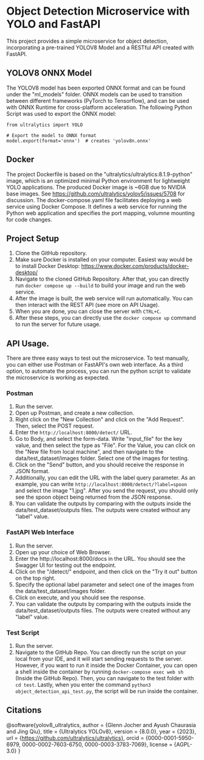 # Object Detection Microservice with YOLO and FastAPI
This project provides a simple microservice for object detection, incorporating a pre-trained YOLOV8 Model and a RESTful API created with FastAPI. 

## YOLOV8 ONNX Model
The YOLOV8 model has been exported ONNX format and can be found under the "ml_models" folder. ONNX models can be used to transition between different frameworks (PyTorch to Tensorflow), and can be used with ONNX Runtime for cross-platform acceleration. The following Python Script was used to export the ONNX model:

```
from ultralytics import YOLO

# Export the model to ONNX format
model.export(format='onnx')  # creates 'yolov8n.onnx'
```

## Docker 
The project Dockerfile is based on the "ultralytics/ultralytics:8.1.9-python" image, which is an optimized minimal Python environment for lightweight YOLO applications. The produced Docker image is ~6GB due to NVIDIA base images. See https://github.com/ultralytics/yolov5/issues/5708 for discussion. The docker-compose.yaml file facilitates deploying a web service using Docker Compose. It defines a web service for running the Python web application and specifies the port mapping, volumne mounting for code changes.

## Project Setup
1. Clone the GitHub repository.
2. Make sure Docker is installed on your computer. Easiest way would be to install Docker Desktop: https://www.docker.com/products/docker-desktop/
3. Navigate to the cloned GitHub Repository. After that, you can directly run ```docker compose up --build``` to build your image and run the web service. 
4. After the image is built, the web service will run automatically. You can then interact with the REST API (see more on API Usage). 
5. When you are done, you can close the server with ```CTRL+C```.
6. After these steps, you can directly use the ```docker compose up``` command to run the server for future usage.

## API Usage.
There are three easy ways to test out the microservice. To test manually, you can either use Postman or FastAPI's own web interface. As a third option, to automate the process, you can run the python script to validate the microservice is working as expected.

### Postman
1. Run the server.
2. Open up Postman, and create a new collection.
3. Right click on the "New Collection" and click on the "Add Request". Then, select the POST request.
4. Enter the ```http://localhost:8000/detect/``` URL.
5. Go to Body, and select the form-data. Write "input_file" for the key value, and then select the type as "File". For the Value, you can click on the "New file from local machine", and then navigate to the data/test_dataset/images folder. Select one of the images for testing.
6. Click on the "Send" button, and you should receive the response in JSON format.
7. Additionally, you can edit the URL with the label query parameter. As an example, you can write ```http://localhost:8000/detect/?label=spoon ``` and select the image "1.jpg". After you send the request, you should only see the spoon object being returned from the JSON response.
8. You can validate the outputs by comparing with the outputs inside the data/test_dataset/outputs files. The outputs were created without any "label" value.

### FastAPI Web Interface 
1. Run the server.
2. Open up your choice of Web Browser.
3. Enter the http://localhost:8000/docs in the URL. You should see the Swagger UI for testing out the endpoint.
4. Click on the "/detect/" endpoint, and then click on the "Try it out" button on the top right.
5. Specify the optional label parameter and select one of the images from the data/test_dataset/images folder.
6. Click on execute, and you should see the response.
7. You can validate the outputs by comparing with the outputs inside the data/test_dataset/outputs files. The outputs were created without any "label" value.

### Test Script
1. Run the server.
2. Navigate to the GitHub Repo. You can directly run the script on your local from your IDE, and it will start sending requests to the server. However, if you want to run it inside the Docker Container, you can open a shell inside the container by running ```docker-compose exec web sh``` (Inside the GitHub Repo). Then, you can navigate to the test folder with ```cd test```. Lastly, when you enter the command ```python3 object_detection_api_test.py```, the script will be run inside the container.

## Citations
@software{yolov8_ultralytics,
  author = {Glenn Jocher and Ayush Chaurasia and Jing Qiu},
  title = {Ultralytics YOLOv8},
  version = {8.0.0},
  year = {2023},
  url = {https://github.com/ultralytics/ultralytics},
  orcid = {0000-0001-5950-6979, 0000-0002-7603-6750, 0000-0003-3783-7069},
  license = {AGPL-3.0}
}
